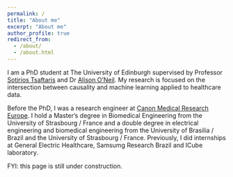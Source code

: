 ```yaml
---
permalink: /
title: "About me"
excerpt: "About me"
author_profile: true
redirect_from: 
  - /about/
  - /about.html
---
```


I am a PhD student at The University of Edinburgh supervised by Professor [Sotirios Tsaftaris](https://vios.science/team/tsaftaris) and Dr [Alison O’Neil](https://vios.science/team/oneil). My research is focused on the intersection between causality and machine learning applied to healthcare data.

Before the PhD, I was a research engineer at [Canon Medical Research Europe](https://research.eu.medical.canon/). I hold a Master’s degree in Biomedical Engineering from the University of Strasbourg / France and a double degree in electrical engineering and biomedical engineering from the University of Brasilia / Brazil and the University of Strasbourg / France.  Previously, I did internships at General Electric Healthcare, Samsumg Research Brazil and ICube laboratory.

FYI: this page is still under construction.